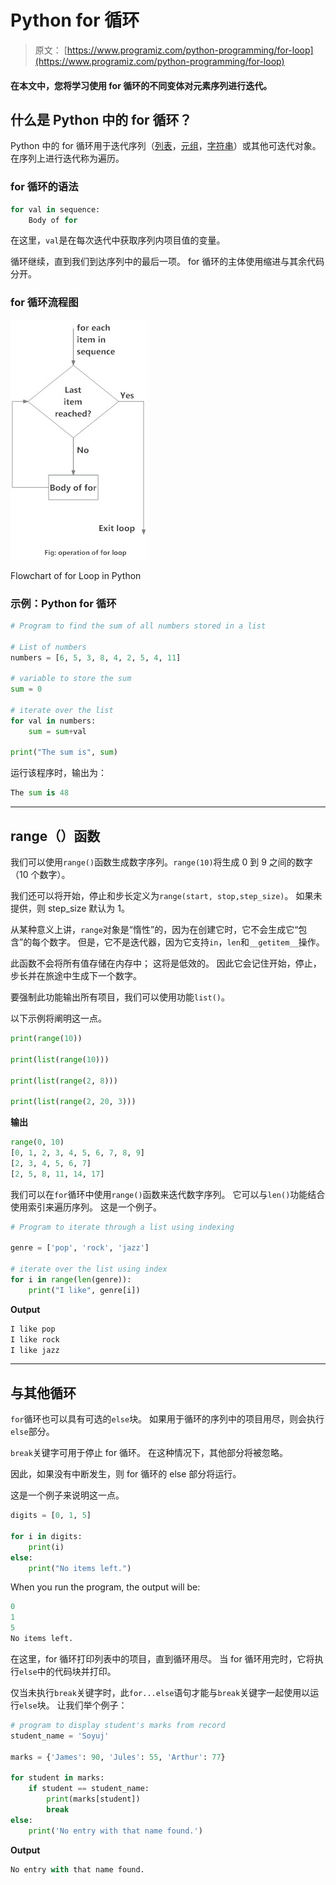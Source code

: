 # Python for 循环

> 原文： [https://www.programiz.com/python-programming/for-loop](https://www.programiz.com/python-programming/for-loop)

#### 在本文中，您将学习使用 for 循环的不同变体对元素序列进行迭代。

## 什么是 Python 中的 for 循环？

Python 中的 for 循环用于迭代序列（[列表](https://www.programiz.com/python-programming/list)，[元组](https://www.programiz.com/python-programming/tuple)，[字符串](https://www.programiz.com/python-programming/string)）或其他可迭代对象。 在序列上进行迭代称为遍历。

### for 循环的语法

```py
for val in sequence:
	Body of for
```

在这里，`val`是在每次迭代中获取序列内项目值的变量。

循环继续，直到我们到达序列中的最后一项。 for 循环的主体使用缩进与其余代码分开。

### for 循环流程图

![Flowchart of for Loop in Python programming](img/bfd5149358cdcbca75d37d4f1c4a1f3e.png "for Loop Flowchart")

Flowchart of for Loop in Python



### 示例：Python for 循环

```py
# Program to find the sum of all numbers stored in a list

# List of numbers
numbers = [6, 5, 3, 8, 4, 2, 5, 4, 11]

# variable to store the sum
sum = 0

# iterate over the list
for val in numbers:
	sum = sum+val

print("The sum is", sum) 
```

运行该程序时，输出为：

```py
The sum is 48
```

* * *

## range（）函数

我们可以使用`range()`函数生成数字序列。`range(10)`将生成 0 到 9 之间的数字（10 个数字）。

我们还可以将开始，停止和步长定义为`range(start, stop,step_size)`。 如果未提供，则 step_size 默认为 1。

从某种意义上讲，`range`对象是“惰性”的，因为在创建它时，它不会生成它“包含”的每个数字。 但是，它不是迭代器，因为它支持`in`，`len`和`__getitem__`操作。

此函数不会将所有值存储在内存中； 这将是低效的。 因此它会记住开始，停止，步长并在旅途中生成下一个数字。

要强制此功能输出所有项目，我们可以使用功能`list()`。

以下示例将阐明这一点。

```py
print(range(10))

print(list(range(10)))

print(list(range(2, 8)))

print(list(range(2, 20, 3)))
```

**输出**

```py
range(0, 10)
[0, 1, 2, 3, 4, 5, 6, 7, 8, 9]
[2, 3, 4, 5, 6, 7]
[2, 5, 8, 11, 14, 17]
```

我们可以在`for`循环中使用`range()`函数来迭代数字序列。 它可以与`len()`功能结合使用索引来遍历序列。 这是一个例子。

```py
# Program to iterate through a list using indexing

genre = ['pop', 'rock', 'jazz']

# iterate over the list using index
for i in range(len(genre)):
	print("I like", genre[i])
```

**Output**

```py
I like pop
I like rock
​I like jazz
```

* * *

## 与其他循环

`for`循环也可以具有可选的`else`块。 如果用于循环的序列中的项目用尽，则会执行`else`部分。

`break`关键字可用于停止 for 循环。 在这种情况下，其他部分将被忽略。

因此，如果没有中断发生，则 for 循环的 else 部分将运行。

这是一个例子来说明这一点。

```py
digits = [0, 1, 5]

for i in digits:
    print(i)
else:
    print("No items left.")
```

When you run the program, the output will be:

```py
0
1
5
No items left.
```

在这里，for 循环打印列表中的项目，直到循环用尽。 当 for 循环用完时，它将执行`else`中的代码块并打印。

仅当未执行`break`关键字时，此`for...else`语句才能与`break`关键字一起使用以运行`else`块。 让我们举个例子：

```py
# program to display student's marks from record
student_name = 'Soyuj'

marks = {'James': 90, 'Jules': 55, 'Arthur': 77}

for student in marks:
    if student == student_name:
        print(marks[student])
        break
else:
    print('No entry with that name found.')
```

**Output**

```py
No entry with that name found.
```